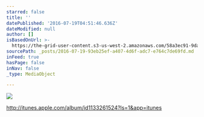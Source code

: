 ```yaml
---
starred: false
title: ''
datePublished: '2016-07-19T04:51:46.636Z'
dateModified: null
author: []
isBasedOnUrl: >-
  https://the-grid-user-content.s3-us-west-2.amazonaws.com/58a3ec91-9da2-412a-b7e5-5e254ced5ee6.jpg
sourcePath: _posts/2016-07-19-93eb25ef-a407-4d6f-adc7-e764c7de69fd.md
inFeed: true
hasPage: false
inNav: false
_type: MediaObject

---
```

![](https://the-grid-user-content.s3-us-west-2.amazonaws.com/58a3ec91-9da2-412a-b7e5-5e254ced5ee6.jpg)

http://itunes.apple.com/album/id1133261524?ls=1&app=itunes